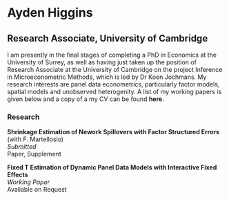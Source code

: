 #  Ayden Higgins
## Research Associate, University of Cambridge
  
I am presently in the final stages of completing a PhD in Economics at the University of
Surrey, as well as having just taken up the position of Research Associate at the University of
Cambridge on the project Inference in Microeconometric Methods, which is led by Dr
Koen Jochmans. My research interests are panel data econometrics, particularly factor models, spatial models and unobserved heterogenity. A list of my working papers is given below and a copy of a my CV can be found <strong>here</strong>. 

### Research

<b> Shrinkage Estimation of Nework Spillovers with Factor Structured Errors </b> (with F. Martellosio) <br> <i> Submitted </i> <br> Paper, Supplement

<b> Fixed T Estimation of Dynamic Panel Data Models with Interactive Fixed Effects </b> <br> <i> Working Paper </i> <br> Avaliable on Request



